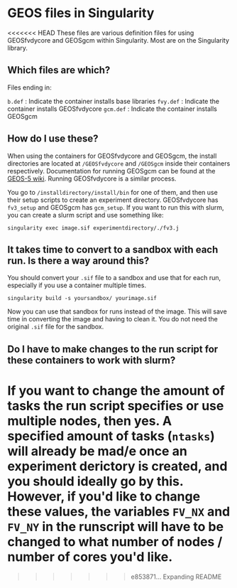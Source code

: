 # GEOS files in Singularity
<<<<<<< HEAD
These files are various definition files for using GEOSfvdycore and GEOSgcm within Singularity. Most are on the Singularity library.

## Which files are which?

Files ending in:

`b.def`   : Indicate the container installs base libraries
`fvy.def` : Indicate the container installs GEOSfvdycore
`gcm.def` : Indicate the container installs GEOSgcm

## How do I use these?

When using the containers for GEOSfvdycore and GEOSgcm, the install directories are located at `/GEOSfvdycore` and `/GEOSgcm` inside their containers respectively. Documentation for running GEOSgcm can be found at the [GEOS-5 wiki](https://geos5.org/wiki/index.php?title=GEOS_GCM_Quick_Start#Running_GEOS_GCM). Running GEOSfvdycore is a similar process.

You go to `/installdirectory/install/bin` for one of them, and then use their setup scripts to create an experiment directory. GEOSfvdycore has `fv3_setup` and GEOSgcm has `gcm_setup`. If you want to run this with slurm, you can create a slurm script and use something like:

```
singularity exec image.sif experimentdirectory/./fv3.j
```

## It takes time to convert to a sandbox with each run. Is there a way around this?

You should convert your `.sif` file to a sandbox and use that for each run, especially if you use a container multiple times. 

```
singularity build -s yoursandbox/ yourimage.sif
```

Now you can use that sandbox for runs instead of the image. This will save time in converting the image and having to clean it. You do not need the original `.sif` file for the sandbox.

## Do I have to make changes to the run script for these containers to work with slurm?

If you want to change the amount of tasks the run script specifies or use multiple nodes, then yes. A specified amount of tasks (`ntasks`) will already be mad/e once an experiment derictory is created, and you should ideally go by this. However, if you'd like to change these values, the variables `FV_NX` and `FV_NY` in the runscript will have to be changed to what number of nodes / number of cores you'd like. 
=======

>>>>>>> e853871... Expanding README
